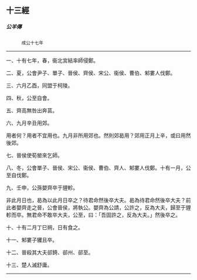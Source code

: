 

## 十三經

##### 公羊傳
　　　`成公十七年`

* * *

一、十有七年，春，衞北宮結率師侵鄭。

二、夏，公會尹子、單子、晉侯、齊侯、宋公、衞侯、曹伯、邾婁人伐鄭。

三、六月乙酉，同盟于柯陵。

四、秋，公至自會。

五、齊高無咎出奔莒。

六、九月辛丑用郊。

用者何？用者不宜用也。九月非所用郊也。然則郊曷用？郊用正月上辛，或曰用然後郊。

七、晉侯使荀罃來乞師。

八、冬，公會單子、晉侯、宋公、衞侯、曹伯、齊人、邾婁人伐鄭。十有一月，公至自伐鄭。

九、壬申，公孫嬰齊卒于貍軫。

非此月日也，曷為以此月日卒之？待君命然後卒大夫。曷為待君命然後卒大夫？前此者嬰齊走之晉，公會晉侯，將執公。嬰齊為公請，公許之，反為大夫，歸至于貍軫而卒。無君命不敢卒大夫，公至，曰：「吾固許之，反為大夫。」然後卒之。

十、十有二月丁巳朔，日有食之。

十一、邾婁子貜且卒。

十二、晉殺其大夫郤錡、郤州、郤至。

十三、楚人滅舒庸。

* * *

